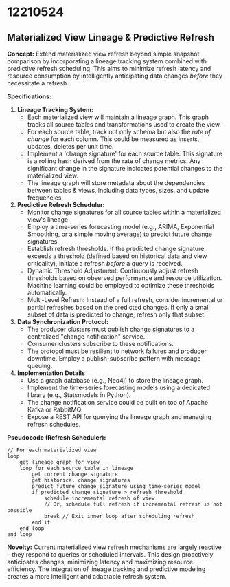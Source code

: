 # 12210524

## Materialized View Lineage & Predictive Refresh

**Concept:** Extend materialized view refresh beyond simple snapshot comparison by incorporating a lineage tracking system combined with predictive refresh scheduling. This aims to minimize refresh latency and resource consumption by intelligently anticipating data changes *before* they necessitate a refresh.

**Specifications:**

1.  **Lineage Tracking System:**
    *   Each materialized view will maintain a lineage graph. This graph tracks all source tables and transformations used to create the view.
    *   For each source table, track not only schema but also the *rate of change* for each column. This could be measured as inserts, updates, deletes per unit time.
    *   Implement a 'change signature' for each source table. This signature is a rolling hash derived from the rate of change metrics.  Any significant change in the signature indicates potential changes to the materialized view.
    *   The lineage graph will store metadata about the dependencies between tables & views, including data types, sizes, and update frequencies.
2.  **Predictive Refresh Scheduler:**
    *   Monitor change signatures for all source tables within a materialized view's lineage.
    *   Employ a time-series forecasting model (e.g., ARIMA, Exponential Smoothing, or a simple moving average) to predict future change signatures.
    *   Establish refresh thresholds.  If the predicted change signature exceeds a threshold (defined based on historical data and view criticality), initiate a refresh *before* a query is received.
    *   Dynamic Threshold Adjustment: Continuously adjust refresh thresholds based on observed performance and resource utilization.  Machine learning could be employed to optimize these thresholds automatically.
    *   Multi-Level Refresh:  Instead of a full refresh, consider incremental or partial refreshes based on the predicted changes.  If only a small subset of data is predicted to change, refresh only that subset.
3.  **Data Synchronization Protocol:**
    *   The producer clusters must publish change signatures to a centralized "change notification" service.
    *   Consumer clusters subscribe to these notifications.
    *   The protocol must be resilient to network failures and producer downtime.  Employ a publish-subscribe pattern with message queuing.
4.  **Implementation Details**
    *   Use a graph database (e.g., Neo4j) to store the lineage graph.
    *   Implement the time-series forecasting models using a dedicated library (e.g., Statsmodels in Python).
    *   The change notification service could be built on top of Apache Kafka or RabbitMQ.
    *   Expose a REST API for querying the lineage graph and managing refresh schedules.

**Pseudocode (Refresh Scheduler):**

```pseudocode
// For each materialized view
loop
    get lineage graph for view
    loop for each source table in lineage
        get current change signature
        get historical change signatures
        predict future change signature using time-series model
        if predicted change signature > refresh threshold
            schedule incremental refresh of view
            // Or, schedule full refresh if incremental refresh is not possible
            break // Exit inner loop after scheduling refresh
        end if
    end loop
end loop
```

**Novelty:** Current materialized view refresh mechanisms are largely reactive – they respond to queries or scheduled intervals. This design proactively anticipates changes, minimizing latency and maximizing resource efficiency.  The integration of lineage tracking and predictive modeling creates a more intelligent and adaptable refresh system.